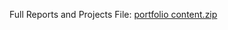 Full Reports and Projects File: 
[portfolio content.zip](https://github.com/Ioana-Ispas/Ioana-Ispas.github.io/files/11105903/portfolio.content.zip)
